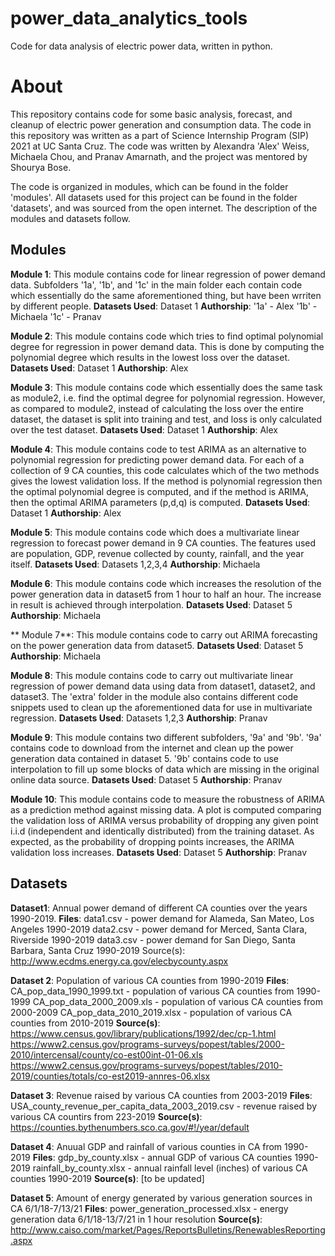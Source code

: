 # power_data_analytics_tools
 Code for data analysis of electric power data, written in python.
 
# About
This repository contains code for some basic analysis, forecast, and cleanup of electric power generation and consumption data. The code in this repository was written as a part of Science Internship Program (SIP) 2021 at UC Santa Cruz. The code was written by Alexandra 'Alex' Weiss, Michaela Chou, and Pranav Amarnath, and the project was mentored by Shourya Bose.

The code is organized in modules, which can be found in the folder 'modules'. All datasets used for this project can be found in the folder 'datasets', and was sourced from the open internet. The description of the modules and datasets follow.

## Modules

**Module 1**: This module contains code for linear regression of power demand data. Subfolders '1a', '1b', and '1c' in the main folder each contain code which essentially do the same aforementioned thing, but have been wrriten by different people.
**Datasets Used**: Dataset 1
**Authorship**:
'1a' - Alex
'1b' - Michaela
'1c' - Pranav

**Module 2**: This module contains code which tries to find optimal polynomial degree for regression in power demand data. This is done by computing the polynomial degree which results in the lowest loss over the dataset.
**Datasets Used**: Dataset 1
**Authorship**: Alex

**Module 3**: This module contains code which essentially does the same task as module2, i.e. find the optimal degree for polynomial regression. However, as compared to module2, instead of calculating the loss over the entire dataset, the dataset is split into training and test, and loss is only calculated over the test dataset.
**Datasets Used**: Dataset 1
**Authorship**: Alex

**Module 4**: This module contains code to test ARIMA as an alternative to polynomial regression for predicting power demand data. For each of a collection of 9 CA counties, this code calculates which of the two methods gives the lowest validation loss. If the method is polynomial regression then the optimal polynomial degree is computed, and if the method is ARIMA, then the optimal ARIMA parameters (p,d,q) is computed.
**Datasets Used**: Dataset 1
**Authorship**: Alex

**Module 5**: This module contains code which does a multivariate linear regression to forecast power demand in 9 CA counties. The features used are population, GDP, revenue collected by county, rainfall, and the year itself.
**Datasets Used**: Datasets 1,2,3,4
**Authorship**: Michaela

**Module 6**: This module contains code which increases the resolution of the power generation data in dataset5 from 1 hour to half an hour. The increase in result is achieved through interpolation.
**Datasets Used**: Dataset 5
**Authorship**: Michaela

** Module 7**: This module contains code to carry out ARIMA forecasting on the power generation data from dataset5.
**Datasets Used**: Dataset 5
**Authorship**: Michaela

**Module 8**: This module contains code to carry out multivariate linear regression of power demand data using data from dataset1, dataset2, and dataset3. The 'extra' folder in the module also contains different code snippets used to clean up the aforementioned data for use in multivariate regression.
**Datasets Used**: Datasets 1,2,3
**Authorship**: Pranav

**Module 9**: This module contains two different subfolders, '9a' and '9b'. '9a' contains code to download from the internet and clean up the power generation data contained in dataset 5. '9b' contains code to use interpolation to fill up some blocks of data which are missing in the original online data source.
**Datasets Used**: Dataset 5
**Authorship**: Pranav

**Module 10**: This module contains code to measure the robustness of ARIMA as a prediction method against missing data. A plot is computed comparing the validation loss of ARIMA versus probability of dropping any given point i.i.d (independent and identically distributed) from the training dataset. As expected, as the probability of dropping points increases, the ARIMA validation loss increases.
**Datasets Used**: Dataset 5
**Authorship**: Pranav

## Datasets

**Dataset1**: Annual power demand of different CA counties over the years 1990-2019.
**Files**: 
data1.csv - power demand for Alameda, San Mateo, Los Angeles 1990-2019
data2.csv - power demand for Merced, Santa Clara, Riverside 1990-2019
data3.csv - power demand for San Diego, Santa Barbara, Santa Cruz 1990-2019
Source(s): http://www.ecdms.energy.ca.gov/elecbycounty.aspx

**Dataset 2**: Population of various CA counties from 1990-2019
**Files**:
CA_pop_data_1990_1999.txt - population of various CA counties from 1990-1999
CA_pop_data_2000_2009.xls - population of various CA counties from 2000-2009
CA_pop_data_2010_2019.xlsx - population of various CA counties from 2010-2019
**Source(s)**:
https://www.census.gov/library/publications/1992/dec/cp-1.html
https://www2.census.gov/programs-surveys/popest/tables/2000-2010/intercensal/county/co-est00int-01-06.xls
https://www2.census.gov/programs-surveys/popest/tables/2010-2019/counties/totals/co-est2019-annres-06.xlsx

**Dataset 3**: Revenue raised by various CA counties from 2003-2019
**Files**:
USA_county_revenue_per_capita_data_2003_2019.csv - revenue raised by various CA countirs from 223-2019
**Source(s)**: https://counties.bythenumbers.sco.ca.gov/#!/year/default

**Dataset 4**: Anuual GDP and rainfall of various counties in CA from 1990-2019
**Files**:
gdp_by_county.xlsx - annual GDP of various CA counties 1990-2019
rainfall_by_county.xlsx - annual rainfall level (inches) of various CA counties 1990-2019
**Source(s)**: [to be updated]

**Dataset 5**: Amount of energy generated by various generation sources in CA 6/1/18-7/13/21
**Files**: 
power_generation_processed.xlsx - energy generation data 6/1/18-13/7/21 in 1 hour resolution
**Source(s)**: http://www.caiso.com/market/Pages/ReportsBulletins/RenewablesReporting.aspx
